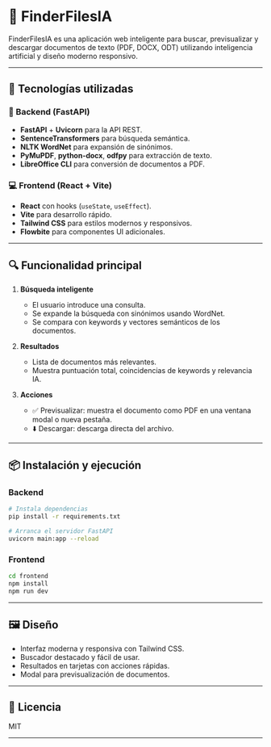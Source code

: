 # 📁 FinderFilesIA

FinderFilesIA es una aplicación web inteligente para buscar, previsualizar y descargar documentos de texto (PDF, DOCX, ODT) utilizando inteligencia artificial y diseño moderno responsivo.

---

## 🚀 Tecnologías utilizadas

### 🧠 Backend (FastAPI)
- **FastAPI** + **Uvicorn** para la API REST.
- **SentenceTransformers** para búsqueda semántica.
- **NLTK WordNet** para expansión de sinónimos.
- **PyMuPDF**, **python-docx**, **odfpy** para extracción de texto.
- **LibreOffice CLI** para conversión de documentos a PDF.

### 💻 Frontend (React + Vite)
- **React** con hooks (`useState`, `useEffect`).
- **Vite** para desarrollo rápido.
- **Tailwind CSS** para estilos modernos y responsivos.
- **Flowbite** para componentes UI adicionales.

---

## 🔍 Funcionalidad principal

1. **Búsqueda inteligente**
   - El usuario introduce una consulta.
   - Se expande la búsqueda con sinónimos usando WordNet.
   - Se compara con keywords y vectores semánticos de los documentos.

2. **Resultados**
   - Lista de documentos más relevantes.
   - Muestra puntuación total, coincidencias de keywords y relevancia IA.

3. **Acciones**
   - ✅ Previsualizar: muestra el documento como PDF en una ventana modal o nueva pestaña.
   - ⬇️ Descargar: descarga directa del archivo.

---

## 📦 Instalación y ejecución

### Backend

```bash
# Instala dependencias
pip install -r requirements.txt

# Arranca el servidor FastAPI
uvicorn main:app --reload
```

### Frontend

```bash
cd frontend
npm install
npm run dev
```

---

## 🖼️ Diseño

- Interfaz moderna y responsiva con Tailwind CSS.
- Buscador destacado y fácil de usar.
- Resultados en tarjetas con acciones rápidas.
- Modal para previsualización de documentos.

---

## 📄 Licencia

MIT

---
